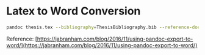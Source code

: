 # Latex to Word Conversion

```bash
pandoc thesis.tex --bibliography=ThesisBibliography.bib --reference-doc=reference_thesis.docx  -o thesis.docx
```

Reference: [https://jabranham.com/blog/2016/11/using-pandoc-export-to-word/](https://jabranham.com/blog/2016/11/using-pandoc-export-to-word/)

